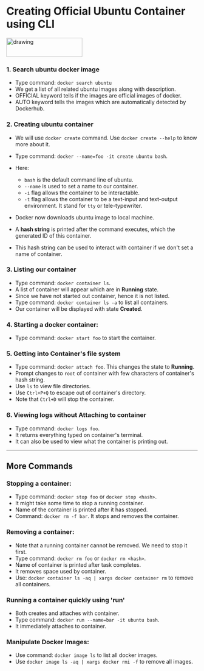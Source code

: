 # Creating Official Ubuntu Container using CLI



<img src="https://upload.wikimedia.org/wikipedia/commons/thumb/3/3a/Logo-ubuntu_no%28r%29-black_orange-hex.svg/1920px-Logo-ubuntu_no%28r%29-black_orange-hex.svg.png" alt="drawing" width="200" height="50"/>




### 1. Search ubuntu docker image
- Type command: `docker search ubuntu`
- We get a list of all related ubuntu images along with description.
- OFFICIAL keyword tells if the images are official images of docker.
- AUTO keyword tells the images which are automatically detected by Dockerhub.


### 2. Creating ubuntu container
- We will use `docker create` command. Use `docker create --help` to know more about it.
- Type command: `docker --name=foo -it create ubuntu bash`.
- Here:
  - `bash` is the default command line of ubuntu.
  - `--name` is used to set a name to our container.
  - `-i` flag allows the container to be interactable.
  - `-t` flag allows the container to be a text-input and text-output environment. It stand for `tty` or tele-typewriter.

- Docker now downloads ubuntu image to local machine.
- A **hash string** is printed after the command executes, which the generated ID of this container.
- This hash string can be used to interact with container if we don't set a name of container.


### 3. Listing our container
- Type command: `docker container ls`.
- A list of container will appear which are in **Running** state.
- Since we have not started out container, hence it is not listed.
- Type command: `docker container ls -a` to list all containers.
- Our container will be displayed with state **Created**.


### 4. Starting a docker container:
- Type command: `docker start foo` to start the container.



### 5. Getting into Container's file system

- Type command: `docker attach foo`. This changes the state to **Running**.
- Prompt changes to `root` of container with few characters of container's hash string.
- Use `ls` to view file directories.
- Use `Ctrl+P+Q` to escape out of container's directory.
- Note that `Ctrl+D` will stop the container. 


### 6. Viewing logs without Attaching to container
- Type command: `docker logs foo`.
- It returns everything typed on container's terminal.
- It can also be used to view what the container is printing out.


------

## More Commands


### Stopping a container:
- Type command: `docker stop foo` or `docker stop <hash>`.
- It might take some time to stop a running container.
- Name of the container is printed after it has stopped.
- Command: `docker rm -f bar`. It stops and removes the container.


### Removing a container:
- Note that a running container cannot be removed. We need to stop it first.
- Type command: `docker rm foo` or `docker rm <hash>`.
- Name of container is printed after task completes.
- It removes space used by container.
- Use: `docker container ls -aq | xargs docker container rm` to remove all containers.


### Running a container quickly using 'run'
- Both creates and attaches with container.
- Type command: `docker run --name=bar -it ubuntu bash`.
- It immediately attaches to container.



### Manipulate Docker Images:
- Use command: `docker image ls` to list all docker images.
- Use `docker image ls -aq | xargs docker rmi -f` to remove all images.
